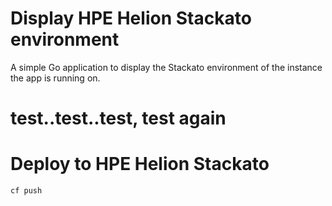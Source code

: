 # Display HPE Helion Stackato environment

A simple Go application to display the Stackato environment of the
instance the app is running on. 

# test..test..test, test again

# Deploy to HPE Helion Stackato

    cf push
